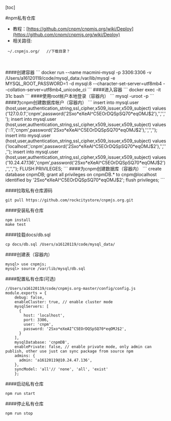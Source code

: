 [toc]

#npm私有仓库
* 教程：[https://github.com/cnpm/cnpmjs.org/wiki/Deploy](https://github.com/cnpm/cnpmjs.org/wiki/Deploy)
* 相关路径:
```
 ~/.cnpmjs.org/   //下载目录？
```

<br>
<br>
####创建容器
```
docker run --name macmini-mysql -p 3306:3306 -v /Users/a16120119/code/mysql_data:/var/lib/mysql -e MYSQL_ROOT_PASSWORD=1 -d mysql:8 --character-set-server=utf8mb4 --collation-server=utf8mb4_unicode_ci
```
####进入容器
```
docker exec -it 31c bash
```
####使用root帐户本地登录（容器内）
```
mysql -uroot -p
```
####为cnpm创建数据库帐户（容器内）
```
insert into mysql.user (host,user,authentication_string,ssl_cipher,x509_issuer,x509_subject) values ('127.0.0.1','cnpm',password('2Sxo*eXeAI^C5EOrDQSpSQ70*eqOMJ$2'),'','','');
insert into mysql.user (host,user,authentication_string,ssl_cipher,x509_issuer,x509_subject) values ('::1','cnpm',password('2Sxo*eXeAI^C5EOrDQSpSQ70*eqOMJ$2'),'','','');
insert into mysql.user (host,user,authentication_string,ssl_cipher,x509_issuer,x509_subject) values ('localhost','cnpm',password('2Sxo*eXeAI^C5EOrDQSpSQ70*eqOMJ$2'),'','','');
insert into mysql.user (host,user,authentication_string,ssl_cipher,x509_issuer,x509_subject) values ('10.24.47.136','cnpm',password('2Sxo*eXeAI^C5EOrDQSpSQ70*eqOMJ$2'),'','','');
FLUSH PRIVILEGES;
```
####为cnpm创建数据库（容器内）
```
create database cnpmDB;
grant all privileges on cnpmDB.* to cnpm@localhost identified by '2Sxo*eXeAI^C5EOrDQSpSQ70*eqOMJ$2';
flush privileges;
```

####拉取私有仓库源码
```
git pull https://github.com/rockcitystore/cnpmjs.org.git
```
####安装私有仓库
```
npm install 
make test
```


####挂载docs/db.sql
```
cp docs/db.sql /Users/a16120119/code/mysql_data/
```
####创建表（容器内）
```
mysql> use cnpmjs;
mysql> source /var/lib/mysql/db.sql
```

####配置私有仓库(可选)
```
//Users/a16120119/code/cnpmjs.org-master/config/config.js
module.exports = {
    debug: false,
    enableCluster: true, // enable cluster mode
    mysqlServers: [
      {
        host: 'localhost',
        port: 3306,
        user: 'cnpm',
        password: '2Sxo*eXeAI^C5EOrDQSpSQ70*eqOMJ$2',
      }
    ],
    mysqlDatabase: 'cnpmDB',
    enablePrivate: false, // enable private mode, only admin can publish, other use just can sync package from source npm
    admins: {
      admin: 'a16120119@10.24.47.136',
    },
    syncModel: 'all'// 'none', 'all', 'exist'
    }; 

```

####启动私有仓库
```
npm run start
```


####停止私有仓库
```
npm run stop
```